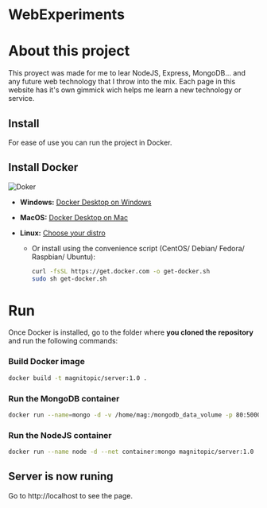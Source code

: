 # WebExperiments
# About this project
This proyect was made for me to lear NodeJS, Express, MongoDB... and any future web technology that I throw into the mix. Each page in this website has it's own gimmick wich helps me learn a new technology or service.

## Install
For ease of use you can run the project in Docker.
## Install Docker

![Doker](https://1.bp.blogspot.com/-68aYf9ZNiZk/X33sbaV4AwI/AAAAAAAAFZo/Hf1BCsZT7KAIwbhmPx1yBitJ2LCpXQT-QCLcBGAsYHQ/s0/logo_docker.png)

- **Windows:** [Docker Desktop on Windows](https://docs.docker.com/docker-for-windows/install/)

- **MacOS:** [Docker Desktop on Mac](https://docs.docker.com/docker-for-mac/install/)

- **Linux:** [Choose your distro](https://docs.docker.com/engine/install/#server)
    
    - Or install using the convenience script (CentOS/ Debian/ Fedora/ Raspbian/ Ubuntu):

        ```bash
        curl -fsSL https://get.docker.com -o get-docker.sh
        sudo sh get-docker.sh
        ```
# Run
Once Docker is installed, go to the folder where **you cloned the repository** and run the following commands:
### Build Docker image
```bash
docker build -t magnitopic/server:1.0 .
```
### Run the MongoDB container
```bash
docker run --name=mongo -d -v /home/mag:/mongodb_data_volume -p 80:5000 mongo
```
### Run the NodeJS container
```bash
docker run --name node -d --net container:mongo magnitopic/server:1.0
```
## Server is now runing
Go to http://localhost to see the page.